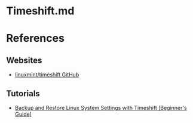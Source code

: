 # Timeshift.md

# References

## Websites

* [linuxmint/timeshift GitHub](https://github.com/linuxmint/timeshift)

## Tutorials

* [Backup and Restore Linux System Settings with Timeshift [Beginner's Guide]](https://itsfoss.com/backup-restore-linux-timeshift/)
